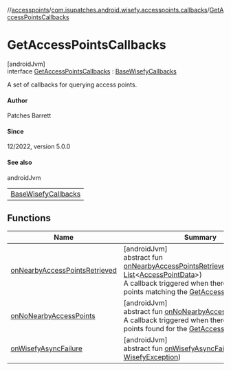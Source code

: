 //[accesspoints](../../../index.md)/[com.isupatches.android.wisefy.accesspoints.callbacks](../index.md)/[GetAccessPointsCallbacks](index.md)

# GetAccessPointsCallbacks

[androidJvm]\
interface [GetAccessPointsCallbacks](index.md) : [BaseWisefyCallbacks](../../../../core/core/com.isupatches.android.wisefy.core.base/-base-wisefy-callbacks/index.md)

A set of callbacks for querying access points.

#### Author

Patches Barrett

#### Since

12/2022, version 5.0.0

#### See also

androidJvm

| |
|---|
| [BaseWisefyCallbacks](../../../../core/core/com.isupatches.android.wisefy.core.base/-base-wisefy-callbacks/index.md) |

## Functions

| Name | Summary |
|---|---|
| [onNearbyAccessPointsRetrieved](on-nearby-access-points-retrieved.md) | [androidJvm]<br>abstract fun [onNearbyAccessPointsRetrieved](on-nearby-access-points-retrieved.md)(accessPoints: [List](https://kotlinlang.org/api/latest/jvm/stdlib/kotlin.collections/-list/index.html)&lt;[AccessPointData](../../com.isupatches.android.wisefy.accesspoints.entities/-access-point-data/index.md)&gt;)<br>A callback triggered when there are access points matching the [GetAccessPointsQuery](../../com.isupatches.android.wisefy.accesspoints.entities/-get-access-points-query/index.md). |
| [onNoNearbyAccessPoints](on-no-nearby-access-points.md) | [androidJvm]<br>abstract fun [onNoNearbyAccessPoints](on-no-nearby-access-points.md)()<br>A callback triggered when there are no access points found for the [GetAccessPointsQuery](../../com.isupatches.android.wisefy.accesspoints.entities/-get-access-points-query/index.md). |
| [onWisefyAsyncFailure](index.md#-2014443064%2FFunctions%2F2111858834) | [androidJvm]<br>abstract fun [onWisefyAsyncFailure](index.md#-2014443064%2FFunctions%2F2111858834)(exception: [WisefyException](../../../../core/core/com.isupatches.android.wisefy.core.exceptions/-wisefy-exception/index.md)) |
